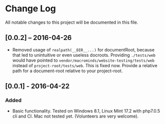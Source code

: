 # Change Log

All notable changes to this project will be documented in this file.
## [0.0.2] – 2016-04-26
- Removed usage of `realpath(__DIR__...)` for documentRoot, because that 
  led to unintuitive or even useless docroots. 
  Providing `./tests/web` would have pointed to `vendor/macrominds/website-testing/tests/web` 
  instead of `project-root/tests/web`. This is fixed now. Provide a relative path for a document-root relative to your project-root.

## [0.0.1] - 2016-04-22
### Added
- Basic functionality. Tested on Windows 8.1, Linux Mint 17.2 with php7.0.5 cli and CI. Mac not tested yet. (Volunteers are very welcome).
